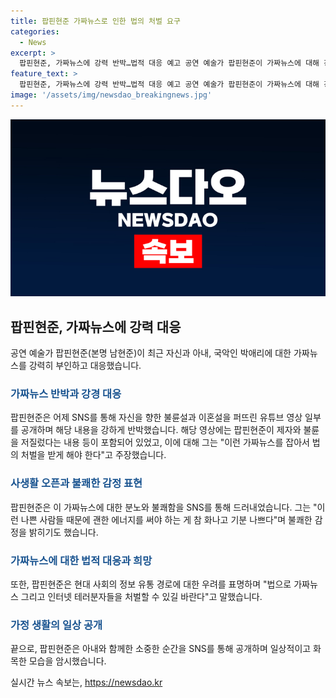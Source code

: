 ```yaml
---
title: 팝핀현준 가짜뉴스로 인한 법의 처벌 요구
categories:
  - News
excerpt: >
  팝핀현준, 가짜뉴스에 강력 반박…법적 대응 예고 공연 예술가 팝핀현준이 가짜뉴스에 대해 강력한 반박을 펼치고 있다. 그는 자신의 불륜설과 이혼설을 내포한 유튜브 영상을 공개하고, 해당 내용을 부인하며 법적 처벌을 요구했다. 더불어, 현숙 누나의 말을 인용하여 가짜뉴스와 인터넷 테러분자들에 대한 법적 처벌을 강조했다. 또한, 아내와 함께한 화목한 모습을 공개하며 불쾌감을 드러내고 있다. 팝핀현준의 강력한 대응이 이목을 끌고 있다.
feature_text: >
  팝핀현준, 가짜뉴스에 강력 반박…법적 대응 예고 공연 예술가 팝핀현준이 가짜뉴스에 대해 강력한 반박을 펼치고 있다. 그는 자신의 불륜설과 이혼설을 내포한 유튜브 영상을 공개하고, 해당 내용을 부인하며 법적 처벌을 요구했다. 더불어, 현숙 누나의 말을 인용하여 가짜뉴스와 인터넷 테러분자들에 대한 법적 처벌을 강조했다. 또한, 아내와 함께한 화목한 모습을 공개하며 불쾌감을 드러내고 있다. 팝핀현준의 강력한 대응이 이목을 끌고 있다.
image: '/assets/img/newsdao_breakingnews.jpg'
---
```


<p><img src="/assets/img/newsdao_breakingnews.jpg" alt="koreaapp 속보" /></p>

<h2 data-ke-size="size26">팝핀현준, 가짜뉴스에 강력 대응</h2>

<p data-ke-size="size16">공연 예술가 팝핀현준(본명 남현준)이 최근 자신과 아내, 국악인 박애리에 대한 가짜뉴스를 강력히 부인하고 대응했습니다.</p>

<h3><b><span style="color: #1a5490;">가짜뉴스 반박과 강경 대응</span></b></h3>

<p data-ke-size="size16">팝핀현준은 어제 SNS를 통해 자신을 향한 불륜설과 이혼설을 퍼뜨린 유튜브 영상 일부를 공개하며 해당 내용을 강하게 반박했습니다. 해당 영상에는 팝핀현준이 제자와 불륜을 저질렀다는 내용 등이 포함되어 있었고, 이에 대해 그는 "이런 가짜뉴스를 잡아서 법의 처벌을 받게 해야 한다"고 주장했습니다.</p>

<h3><b><span style="color: #1a5490;">사생활 오픈과 불쾌한 감정 표현</span></b></h3>

<p data-ke-size="size16">팝핀현준은 이 가짜뉴스에 대한 분노와 불쾌함을 SNS를 통해 드러내었습니다. 그는 "이런 나쁜 사람들 때문에 괜한 에너지를 써야 하는 게 참 화나고 기분 나쁘다"며 불쾌한 감정을 밝히기도 했습니다.</p>

<h3><b><span style="color: #1a5490;">가짜뉴스에 대한 법적 대응과 희망</span></b></h3>

<p data-ke-size="size16">또한, 팝핀현준은 현대 사회의 정보 유통 경로에 대한 우려를 표명하며 "법으로 가짜뉴스 그리고 인터넷 테러분자들을 처벌할 수 있길 바란다"고 말했습니다.</p>

<h3><b><span style="color: #1a5490;">가정 생활의 일상 공개</span></b></h3>

<p data-ke-size="size16">끝으로, 팝핀현준은 아내와 함께한 소중한 순간을 SNS를 통해 공개하며 일상적이고 화목한 모습을 암시했습니다.</p>
실시간 뉴스 속보는, <a href="https://newsdao.kr" rel="dofollow">https://newsdao.kr</a>


